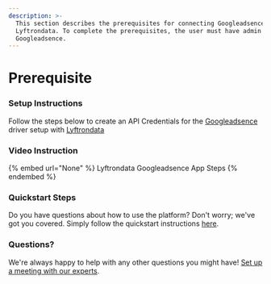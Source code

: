 ```yaml
---
description: >-
  This section describes the prerequisites for connecting Googleadsence to
  Lyftrondata. To complete the prerequisites, the user must have admin access to
  Googleadsence.
---
```


# Prerequisite

<mark style="color:blue;"></mark>

### Setup Instructions

Follow the steps below to create an API Credentials for the [Googleadsence](None) driver setup with [Lyftrondata](https://www.lyftrondata.com)

### Video Instruction

{% embed url="None" %}
Lyftrondata Googleadsence App Steps
{% endembed %}

### Quickstart Steps

Do you have questions about how to use the platform? Don't worry; we've got you covered. Simply follow the quickstart instructions [here](README.md).

### Questions? <a href="#questions" id="questions"></a>

We're always happy to help with any other questions you might have! [Set up a meeting with our experts](https://www.lyftrondata.com/book-a-meeting/).

